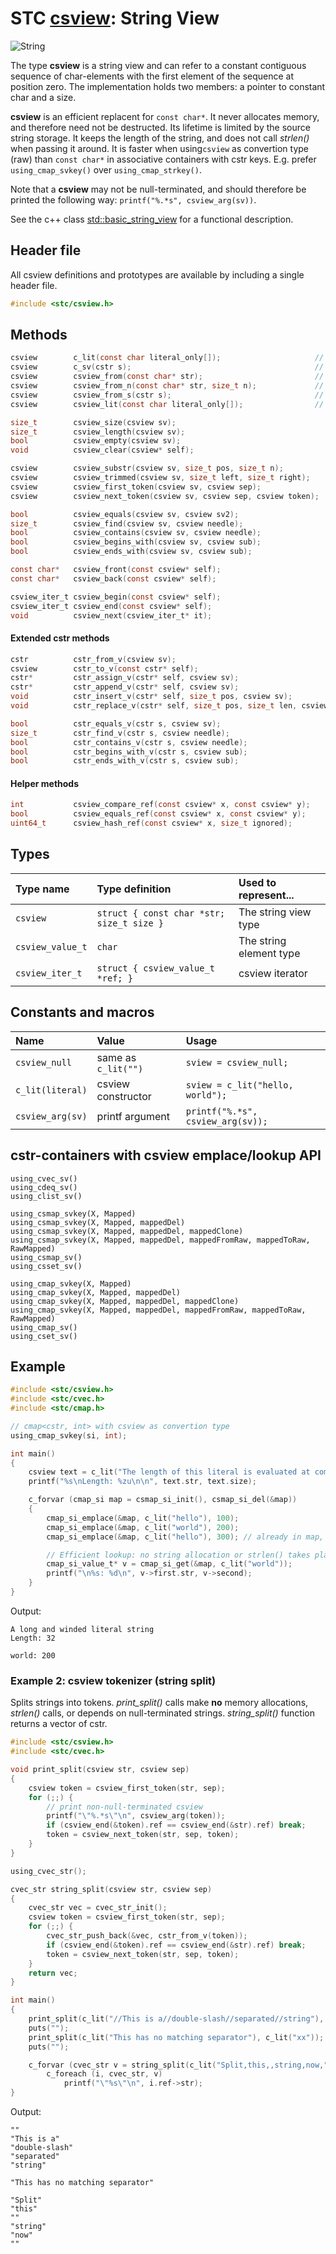 # STC [csview](../include/stc/csview.h): String View
![String](pics/string.jpg)

The type **csview** is a string view and can refer to a constant contiguous sequence of char-elements with the first
element of the sequence at position zero. The implementation holds two members: a pointer to constant char and a size.

**csview** is an efficient replacent for `const char*`. It never allocates memory, and therefore need not be destructed.
Its lifetime is limited by the source string storage. It keeps the length of the string, and does not call *strlen()*
when passing it around. It is faster when using`csview` as convertion type (raw) than `const char*` in associative
containers with cstr keys. E.g. prefer `using_cmap_svkey()` over `using_cmap_strkey()`.

Note that a **csview** may not be null-terminated, and should therefore be printed the following way: 
`printf("%.*s", csview_arg(sv))`.

See the c++ class [std::basic_string_view](https://en.cppreference.com/w/cpp/string/basic_string_view) for a functional
description.

## Header file

All csview definitions and prototypes are available by including a single header file.

```c
#include <stc/csview.h>
```
## Methods

```c
csview        c_lit(const char literal_only[]);                     // csview from literal, no strlen()
csview        c_sv(cstr s);                                         // construct csview from cstr
csview        csview_from(const char* str);                         // construct from (const char*)
csview        csview_from_n(const char* str, size_t n);             // construct 
csview        csview_from_s(cstr s);                                // same as c_sv()
csview        csview_lit(const char literal_only[]);                // same as c_lit()

size_t        csview_size(csview sv);
size_t        csview_length(csview sv);
bool          csview_empty(csview sv);
void          csview_clear(csview* self);

csview        csview_substr(csview sv, size_t pos, size_t n);
csview        csview_trimmed(csview sv, size_t left, size_t right);
csview        csview_first_token(csview sv, csview sep);
csview        csview_next_token(csview sv, csview sep, csview token);

bool          csview_equals(csview sv, csview sv2);
size_t        csview_find(csview sv, csview needle);
bool          csview_contains(csview sv, csview needle);
bool          csview_begins_with(csview sv, csview sub);
bool          csview_ends_with(csview sv, csview sub);

const char*   csview_front(const csview* self);
const char*   csview_back(const csview* self);

csview_iter_t csview_begin(const csview* self);
csview_iter_t csview_end(const csview* self);
void          csview_next(csview_iter_t* it);
```
#### Extended cstr methods
```c
cstr          cstr_from_v(csview sv);
csview        cstr_to_v(const cstr* self);
cstr*         cstr_assign_v(cstr* self, csview sv);
cstr*         cstr_append_v(cstr* self, csview sv);
void          cstr_insert_v(cstr* self, size_t pos, csview sv);
void          cstr_replace_v(cstr* self, size_t pos, size_t len, csview sv);

bool          cstr_equals_v(cstr s, csview sv);
size_t        cstr_find_v(cstr s, csview needle);
bool          cstr_contains_v(cstr s, csview needle);
bool          cstr_begins_with_v(cstr s, csview sub);
bool          cstr_ends_with_v(cstr s, csview sub);
```
#### Helper methods
```c
int           csview_compare_ref(const csview* x, const csview* y);
bool          csview_equals_ref(const csview* x, const csview* y);
uint64_t      csview_hash_ref(const csview* x, size_t ignored);
```
## Types

| Type name         | Type definition                           | Used to represent...     |
|:------------------|:------------------------------------------|:-------------------------|
| `csview`          | `struct { const char *str; size_t size }` | The string view type     |
| `csview_value_t`  | `char`                                    | The string element type  |
| `csview_iter_t`   | `struct { csview_value_t *ref; }`         | csview iterator          |

## Constants and macros

| Name             | Value               | Usage                             |
|:-----------------|:--------------------|:----------------------------------|
| `csview_null`    | same as `c_lit("")` | `sview = csview_null;`            |
| `c_lit(literal)` | csview constructor  | `sview = c_lit("hello, world");`  |
| `csview_arg(sv)` | printf argument     | `printf("%.*s", csview_arg(sv));` |

## cstr-containers with csview emplace/lookup API
```
using_cvec_sv()
using_cdeq_sv()
using_clist_sv()

using_csmap_svkey(X, Mapped)
using_csmap_svkey(X, Mapped, mappedDel)
using_csmap_svkey(X, Mapped, mappedDel, mappedClone)
using_csmap_svkey(X, Mapped, mappedDel, mappedFromRaw, mappedToRaw, RawMapped)
using_csmap_sv()
using_csset_sv()

using_cmap_svkey(X, Mapped)
using_cmap_svkey(X, Mapped, mappedDel)
using_cmap_svkey(X, Mapped, mappedDel, mappedClone)
using_cmap_svkey(X, Mapped, mappedDel, mappedFromRaw, mappedToRaw, RawMapped)
using_cmap_sv()
using_cset_sv()
```

## Example
```c
#include <stc/csview.h>
#include <stc/cvec.h>
#include <stc/cmap.h>

// cmap<cstr, int> with csview as convertion type
using_cmap_svkey(si, int);

int main()
{
    csview text = c_lit("The length of this literal is evaluated at compile time and stored in csview text.");
    printf("%s\nLength: %zu\n\n", text.str, text.size);

    c_forvar (cmap_si map = csmap_si_init(), csmap_si_del(&map))
    {
        cmap_si_emplace(&map, c_lit("hello"), 100);
        cmap_si_emplace(&map, c_lit("world"), 200);
        cmap_si_emplace(&map, c_lit("hello"), 300); // already in map, ignored

        // Efficient lookup: no string allocation or strlen() takes place:
        cmap_si_value_t* v = cmap_si_get(&map, c_lit("world"));
        printf("\n%s: %d\n", v->first.str, v->second);
    }
}
```
Output:
```
A long and winded literal string
Length: 32

world: 200
```

### Example 2: csview tokenizer (string split)
Splits strings into tokens. *print_split()* calls make **no** memory allocations, *strlen()* calls, or depends on
null-terminated strings. *string_split()* function returns a vector of cstr.
```c
#include <stc/csview.h>
#include <stc/cvec.h>

void print_split(csview str, csview sep)
{
    csview token = csview_first_token(str, sep);
    for (;;) {
        // print non-null-terminated csview
        printf("\"%.*s\"\n", csview_arg(token));
        if (csview_end(&token).ref == csview_end(&str).ref) break;
        token = csview_next_token(str, sep, token);
    }
}

using_cvec_str();

cvec_str string_split(csview str, csview sep)
{
    cvec_str vec = cvec_str_init();
    csview token = csview_first_token(str, sep);
    for (;;) {
        cvec_str_push_back(&vec, cstr_from_v(token));
        if (csview_end(&token).ref == csview_end(&str).ref) break;
        token = csview_next_token(str, sep, token);
    }
    return vec;
}

int main()
{
    print_split(c_lit("//This is a//double-slash//separated//string"), c_lit("//"));
    puts("");
    print_split(c_lit("This has no matching separator"), c_lit("xx"));
    puts("");

    c_forvar (cvec_str v = string_split(c_lit("Split,this,,string,now,"), c_lit(",")), cvec_str_del(&v))
        c_foreach (i, cvec_str, v)
            printf("\"%s\"\n", i.ref->str);
}
```
Output:
```
""
"This is a"
"double-slash"
"separated"
"string"

"This has no matching separator"

"Split"
"this"
""
"string"
"now"
""
```
